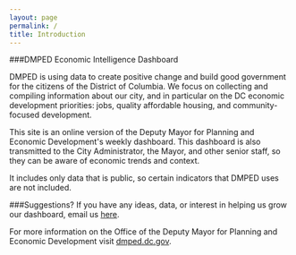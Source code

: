 ```yaml
---
layout: page
permalink: /
title: Introduction
---
```


###DMPED Economic Intelligence Dashboard

DMPED is using data to create positive change and build good government for the citizens of the District of Columbia. We focus on collecting and compiling information about our city, and in particular on the DC economic development priorities: jobs, quality affordable housing, and community-focused development.

This site is an online version of the Deputy Mayor for Planning and Economic Development's weekly dashboard. This dashboard is also transmitted to the City Administrator, the Mayor, and other senior staff, so they can be aware of economic trends and context.

It includes only data that is public, so certain indicators that DMPED uses are not included.

###Suggestions?
If you have any ideas, data, or interest in helping us grow our dashboard, email us [here](mailto:dmped.econintel@dc.gov).

For more information on the Office of the Deputy Mayor for Planning and Economic Development visit [dmped.dc.gov](http://dmped.dc.gov).